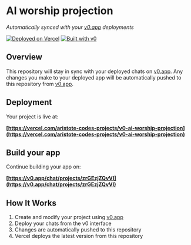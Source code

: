 # AI worship projection

*Automatically synced with your [v0.app](https://v0.app) deployments*

[![Deployed on Vercel](https://img.shields.io/badge/Deployed%20on-Vercel-black?style=for-the-badge&logo=vercel)](https://vercel.com/aristote-codes-projects/v0-ai-worship-projection)
[![Built with v0](https://img.shields.io/badge/Built%20with-v0.app-black?style=for-the-badge)](https://v0.app/chat/projects/zrGEzjZQvVI)

## Overview

This repository will stay in sync with your deployed chats on [v0.app](https://v0.app).
Any changes you make to your deployed app will be automatically pushed to this repository from [v0.app](https://v0.app).

## Deployment

Your project is live at:

**[https://vercel.com/aristote-codes-projects/v0-ai-worship-projection](https://vercel.com/aristote-codes-projects/v0-ai-worship-projection)**

## Build your app

Continue building your app on:

**[https://v0.app/chat/projects/zrGEzjZQvVI](https://v0.app/chat/projects/zrGEzjZQvVI)**

## How It Works

1. Create and modify your project using [v0.app](https://v0.app)
2. Deploy your chats from the v0 interface
3. Changes are automatically pushed to this repository
4. Vercel deploys the latest version from this repository